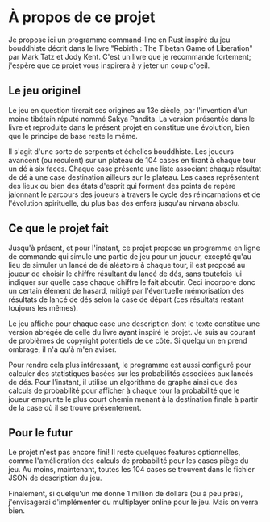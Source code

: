 

# À propos de ce projet

Je propose ici un programme command-line en Rust inspiré du jeu bouddhiste décrit dans le livre "Rebirth : The Tibetan Game of Liberation" par Mark Tatz et Jody Kent. C'est un livre que je recommande fortement; j'espère que ce projet vous inspirera à y jeter un coup d'oeil.

## Le jeu originel 

Le jeu en question tirerait ses origines au 13e siècle, par l'invention d'un moine tibétain réputé nommé Sakya Pandita. La version présentée dans le livre et reproduite dans le présent projet en constitue une évolution, bien que le principe de base reste le même.

Il s'agit d'une sorte de serpents et échelles bouddhiste. Les joueurs avancent (ou reculent) sur un plateau de 104 cases en tirant à chaque tour un dé à six faces. Chaque case présente une liste associant chaque résultat de dé à une case destination ailleurs sur le plateau. Les cases représentent des lieux ou bien des états d'esprit qui forment des points de repère jalonnant le parcours des joueurs à travers le cycle des réincarnations et de l'évolution spirituelle, du plus bas des enfers jusqu'au nirvana absolu.

## Ce que le projet fait

Jusqu'à présent, et pour l'instant, ce projet propose un programme en ligne de commande qui simule une partie de jeu pour un joueur, excepté qu'au lieu de simuler un lancé de dé aléatoire à chaque tour, il est proposé au joueur de choisir le chiffre résultant du lancé de dés, sans toutefois lui indiquer sur quelle case chaque chiffre le fait aboutir. Ceci incorpore donc un certain élément de hasard, mitigé par l'éventuelle mémorisation des résultats de lancé de dés selon la case de départ (ces résultats restant toujours les mêmes).

Le jeu affiche pour chaque case une description dont le texte constitue une version abrégée de celle du livre ayant inspiré le projet. Je suis au courant de problèmes de copyright potentiels de ce côté. Si quelqu'un en prend ombrage, il n'a qu'à m'en aviser.

Pour rendre cela plus intéressant, le programme est aussi configuré pour calculer des statistiques basées sur les probabilités associées aux lancés de dés. Pour l'instant, il utilise un algorithme de graphe ainsi que des calculs de probabilité pour afficher à chaque tour la probabilité que le joueur emprunte le plus court chemin menant à la destination finale à partir de la case où il se trouve présentement. 

## Pour le futur

Le projet n'est pas encore fini! Il reste quelques features optionnelles, comme l'amélioration des calculs de probabilité pour les cases piège du jeu. Au moins, maintenant, toutes les 104 cases se trouvent 
dans le fichier JSON de description du jeu.

Finalement, si quelqu'un me donne 1 million de dollars (ou à peu près), j'envisagerai d'implémenter du multiplayer online pour le jeu. Mais on verra bien.